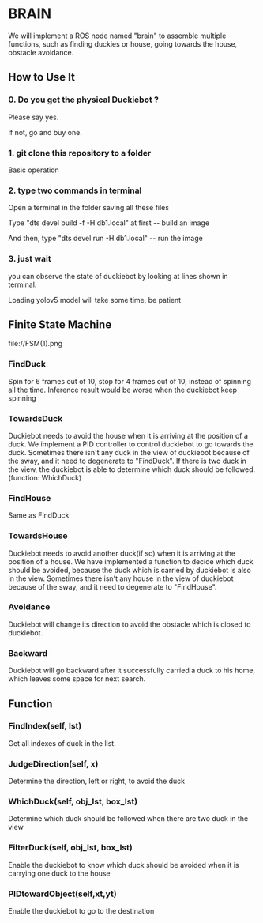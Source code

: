 # BRAIN

We will implement a ROS node named "brain" to assemble multiple functions, such as finding duckies or house, going towards the house, obstacle avoidance.

## How to Use It

### 0. Do you get the physical Duckiebot ?

Please say yes.

If not, go and buy one. 

### 1. git clone this repository to a folder

Basic operation

### 2. type two commands in terminal

Open a terminal in the folder saving all these files

Type "dts devel build -f -H db1.local" at first -- build an image 

And then, type "dts devel run -H db1.local"  -- run the image

### 3. just wait

you can observe the state of duckiebot by looking at lines shown in terminal.

Loading yolov5 model will take some time, be patient

## Finite State Machine
file://FSM(1).png

### FindDuck
Spin for 6 frames out of 10, stop for 4 frames out of 10, instead of spinning all the time.
Inference result would be worse when the duckiebot keep spinning

### TowardsDuck
Duckiebot needs to avoid the house when it is arriving at the position of a duck.
We implement a PID controller to control duckiebot to go towards the duck.
Sometimes there isn't any duck in the view of duckiebot because of the sway, and it need to degenerate to "FindDuck".
If there is two duck in the view, the duckiebot is able to determine which duck should be followed.(function: WhichDuck)

### FindHouse
Same as FindDuck

### TowardsHouse
Duckiebot needs to avoid another duck(if so) when it is arriving at the position of a house.
We have implemented a function to decide which duck should be avoided, because the duck which is carried by duckiebot is also in the view.
Sometimes there isn't any house in the view of duckiebot because of the sway, and it need to degenerate to "FindHouse".

### Avoidance
Duckiebot will change its  direction to avoid the obstacle which is closed to duckiebot.

### Backward
Duckiebot will go backward after it successfully carried a duck to his home, which leaves some space for next search.

## Function

### FindIndex(self, lst)
Get all indexes of duck in the list.

### JudgeDirection(self, x)
Determine the direction, left or right, to avoid the duck

### WhichDuck(self, obj_lst, box_lst)
Determine which duck should be followed when there are two duck in the view

### FilterDuck(self, obj_lst, box_lst)
Enable the duckiebot to know which duck should be avoided when it is carrying one duck to the house

### PIDtowardObject(self,xt,yt)
Enable the duckiebot to go to the destination



